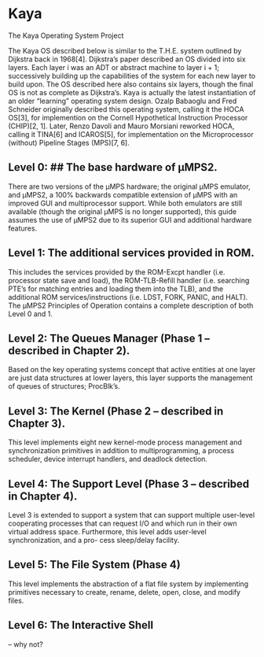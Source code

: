 # Kaya
The Kaya Operating System Project

The Kaya OS described below is similar to the T.H.E. system outlined by Dijkstra back in 1968[4]. Dijkstra’s paper described an OS divided into six layers. Each layer i was an ADT or abstract machine to layer i + 1; successively building up the capabilities of the system for each new layer to build upon. The OS described here also contains six layers, though the final OS is not as complete as Dijkstra’s.
Kaya is actually the latest instantiation of an older “learning” operating system design. Ozalp Babaoglu and Fred Schneider originally described this operating system, calling it the HOCA OS[3], for implemention on the Cornell Hypothetical Instruction Processor (CHIP)[2, 1]. Later, Renzo Davoli and Mauro Morsiani reworked HOCA, calling it TINA[6] and ICAROS[5], for implementation on the Microprocessor (without) Pipeline Stages (MPS)[7, 6].

## Level 0: ## The base hardware of μMPS2.
There are two versions of the μMPS hardware; the original μMPS emulator, and μMPS2, a 100% backwards compatible extension of μMPS with an improved GUI and multiprocessor support. While both emulators are still available (though the original μMPS is no longer supported), this guide assumes the use of μMPS2 due to its superior GUI and additional hardware features.

## Level 1: The additional services provided in ROM. ## 
This includes the services provided by the ROM-Excpt handler (i.e. processor state save and load), the ROM-TLB-Refill handler (i.e. searching PTE’s for matching entries and loading them into the TLB), and the additional ROM services/instructions (i.e. LDST, FORK, PANIC, and HALT). The μMPS2 Principles of Operation contains a complete description of both Level 0 and 1.

## Level 2: The Queues Manager (Phase 1 – described in Chapter 2). ## 
Based on the key operating systems concept that active entities at one layer are just data structures at lower layers, this layer supports the management of queues of structures; ProcBlk’s.


## Level 3: The Kernel (Phase 2 – described in Chapter 3). ##
This level implements eight new kernel-mode process management and synchronization primitives in addition to multiprogramming, a process scheduler, device interrupt handlers, and deadlock detection.

## Level 4: The Support Level (Phase 3 – described in Chapter 4). ## 
Level 3 is extended to support a system that can support multiple user-level cooperating processes that can request I/O and which run in their own virtual address space. Furthermore, this level adds user-level synchronization, and a pro- cess sleep/delay facility.

## Level 5: The File System (Phase 4) ## 
This level implements the abstraction of a flat file system by implementing primitives necessary to create, rename, delete, open, close, and modify files.

## Level 6: The Interactive Shell ## 
– why not?
